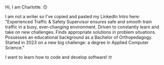 Hi, I am Charlotte. 🙃

I am not a writer so I've copied and pasted my LinkedIn Intro here:
"Experienced Traffic & Safety Supervisor ensures safe and smooth train traffic in a busy, ever-changing environment. Driven to constantly learn and take on new challenges. Finds appropriate solutions in problem situations. Possesses an educational background as a Bachelor of Orthopedagogy. Started in 2023 on a new big challenge: a degree in Applied Computer Science."

I want to learn how to code and develop software! 🤓 

<!---
Charlotte-Schroer/Charlotte-Schroer is a ✨ special ✨ repository because its `README.md` (this file) appears on your GitHub profile.
You can click the Preview link to take a look at your changes.
--->
